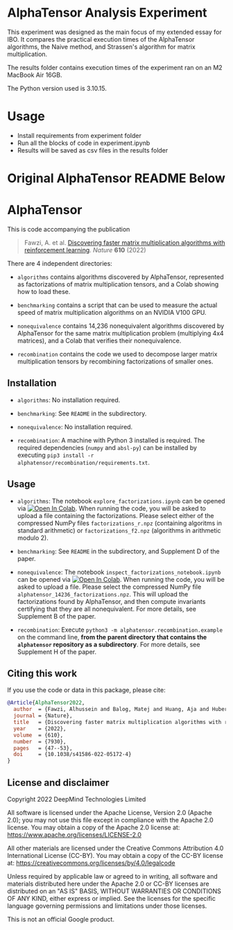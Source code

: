 # AlphaTensor Analysis Experiment

This experiment was designed as the main focus of my extended essay for IBO. It compares the practical execution times of the AlphaTensor algorithms, the Naive method, and Strassen's algorithm for matrix multiplication.

The results folder contains execution times of the experiment ran on an M2 MacBook Air 16GB.

The Python version used is 3.10.15.

# Usage

- Install requirements from experiment folder
- Run all the blocks of code in experiment.ipynb
- Results will be saved as csv files in the results folder

# Original AlphaTensor README Below

# AlphaTensor

This is code accompanying the publication

> Fawzi, A. et al. [Discovering faster matrix multiplication algorithms with
> reinforcement learning](https://www.nature.com/articles/s41586-022-05172-4).
> _Nature_ **610** (2022)

There are 4 independent directories:

- `algorithms` contains algorithms discovered by AlphaTensor, represented as
  factorizations of matrix multiplication tensors, and a Colab showing how to load
  these.

- `benchmarking` contains a script that can be used to measure the actual speed
  of matrix multiplication algorithms on an NVIDIA V100 GPU.

- `nonequivalence` contains 14,236 nonequivalent algorithms discovered by
  AlphaTensor for the same matrix multiplication problem (multiplying 4x4
  matrices), and a Colab that verifies their nonequivalence.

- `recombination` contains the code we used to decompose larger matrix
  multiplication tensors by recombining factorizations of smaller ones.

## Installation

- `algorithms`: No installation required.

- `benchmarking`: See `README` in the subdirectory.

- `nonequivalence`: No installation required.

- `recombination`: A machine with Python 3 installed is required. The required
  dependencies (`numpy` and `absl-py`) can be installed by executing
  `pip3 install -r alphatensor/recombination/requirements.txt`.

## Usage

- `algorithms`: The notebook `explore_factorizations.ipynb` can be opened via
  [![Open In Colab](https://colab.research.google.com/assets/colab-badge.svg)](https://colab.research.google.com/github/deepmind/alphatensor/blob/master/algorithms/explore_factorizations.ipynb).
  When running the code, you will be asked to upload a file containing the
  factorizations. Please select either of the compressed NumPy files
  `factorizations_r.npz` (containing algoritms in standard arithmetic) or
  `factorizations_f2.npz` (algorithms in arithmetic modulo 2).

- `benchmarking`: See `README` in the subdirectory, and Supplement D of the
  paper.

- `nonequivalence`: The notebook `inspect_factorizations_notebook.ipynb` can be
  opened via
  [![Open In Colab](https://colab.research.google.com/assets/colab-badge.svg)](https://colab.research.google.com/github/deepmind/alphatensor/blob/master/nonequivalence/inspect_factorizations_notebook.ipynb).
  When running the code, you will be asked to upload a file. Please select the
  compressed NumPy file `alphatensor_14236_factorizations.npz`. This will upload
  the factorizations found by AlphaTensor, and then compute invariants certifying
  that they are all nonequivalent. For more details, see Supplement B of the
  paper.

- `recombination`: Execute `python3 -m alphatensor.recombination.example` on the
  command line, **from the parent directory that contains the `alphatensor`
  repository as a subdirectory**. For more details, see Supplement H of the paper.

## Citing this work

If you use the code or data in this package, please cite:

```bibtex
@Article{AlphaTensor2022,
  author  = {Fawzi, Alhussein and Balog, Matej and Huang, Aja and Hubert, Thomas and Romera-Paredes, Bernardino and Barekatain, Mohammadamin and Novikov, Alexander and Ruiz, Francisco J. R. and Schrittwieser, Julian and Swirszcz, Grzegorz and Silver, David and Hassabis, Demis and Kohli, Pushmeet},
  journal = {Nature},
  title   = {Discovering faster matrix multiplication algorithms with reinforcement learning},
  year    = {2022},
  volume  = {610},
  number  = {7930},
  pages   = {47--53},
  doi     = {10.1038/s41586-022-05172-4}
}
```

## License and disclaimer

Copyright 2022 DeepMind Technologies Limited

All software is licensed under the Apache License, Version 2.0 (Apache 2.0);
you may not use this file except in compliance with the Apache 2.0 license.
You may obtain a copy of the Apache 2.0 license at:
https://www.apache.org/licenses/LICENSE-2.0

All other materials are licensed under the Creative Commons Attribution 4.0
International License (CC-BY). You may obtain a copy of the CC-BY license at:
https://creativecommons.org/licenses/by/4.0/legalcode

Unless required by applicable law or agreed to in writing, all software and
materials distributed here under the Apache 2.0 or CC-BY licenses are
distributed on an "AS IS" BASIS, WITHOUT WARRANTIES OR CONDITIONS OF ANY KIND,
either express or implied. See the licenses for the specific language governing
permissions and limitations under those licenses.

This is not an official Google product.
